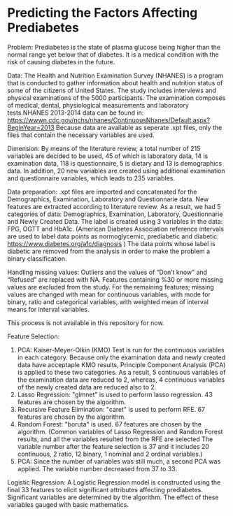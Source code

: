 # Predicting the Factors Affecting Prediabetes 

Problem:
Prediabetes is the state of plasma glucose being higher than the normal range yet below that of diabetes. It is a medical condition with the risk of causing diabetes in the future. 

Data:
The Health and Nutrition Examination Survey (NHANES) is a program that is conducted to gather information about health and nutrition status of some of the citizens of United States. The study includes interviews and physical examinations of the 5000 participants. The examination composes of medical, dental, physiological measurements and laboratory tests.NHANES 2013-2014 data can be found in: https://wwwn.cdc.gov/nchs/nhanes/ContinuousNhanes/Default.aspx?BeginYear=2013 
Because data are available as seperate .xpt files, only the files that contain the necessary variables are used. 

Dimension:
By means of the literature review, a total number of 215 variables are decided to be used, 45 of which is laboratory data, 14 is examination data, 118 is questionnaire, 5 is dietary and 13 is demographics data. In addition, 20 new variables are created using additional examination and questionnaire variables, which leads to 235 variables. 

Data preparation: 
.xpt files are imported and concatenated for the Demographics, Examination, Laboratory and Questionnarie data. New features are extracted according to literature review. As a result, we had 5 categories of data: Demographics, Examination, Laboratory, Questionnarie and Newly Created Data. The label is created using 3 variables in the data: FPG, OGTT and HbA1c. (American Diabetes Association reference intervals are used to label data points as normoglycemic, prediabetic and diabetic: https://www.diabetes.org/a1c/diagnosis ) The data points whose label is diabetic are removed from the analysis in order to make the problem a binary classification.

Handling missing values: 
Outliers and the values of “Don’t know” and “Refused” are replaced with NA. Features containing %30 or more missing values are excluded from the study. For the remaining features; missing values are changed with mean for continuous variables, with mode for binary, ratio and categorical variables, with weighted mean of interval means for interval variables. 

This process is not available in this repository for now. 

Feature Selection: 
1) PCA: Kaiser-Meyer-Olkin (KMO) Test is run for the continuous variables in each category. Because only the examination data and newly created data have acceptaple KMO results, Principle Component Analysis (PCA) is applied to these two categories. As a result, 5 continuous variables of the examination data are reduced to 2, whereas, 4 continuous variables of the newly created data are reduced also to 2.  
2) Lasso Regression: "glmnet" is used to perform lasso regression. 43 features are chosen by the algorithm. 
3) Recursive Feature Elimination: "caret" is used to perform RFE. 67 features are chosen by the algorithm. 
4) Random Forest: "boruta" is used. 67 features are chosen by the algorithm. 
(Common variables of Lasso Regression and Random Forest results, and all the variables resulted from the RFE are selected The variable number after the feature selection is 37 and it includes 20 continuous, 2 ratio, 12 binary, 1 nominal and 2 ordinal variables.)
5) PCA: Since the number of variables was still much, a second PCA was applied. The variable number decreased from 37 to 33. 

Logistic Regression: 
A Logistic Regression model is constructed using the final 33 features to elicit significant attributes affecting prediabetes. Significant variables are determined by the algorithm. The effect of these variables gauged with basic mathematics. 
